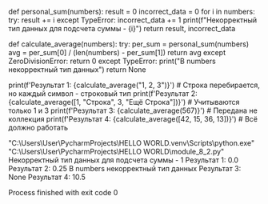 def personal_sum(numbers):
    result = 0
    incorrect_data = 0
    for i in numbers:
        try:
            result += i
        except TypeError:
            incorrect_data += 1
            print(f"Некорректный тип данных для подсчета суммы - {i}")
        return result, incorrect_data

def calculate_average(numbers):
    try:
        per_sum = personal_sum(numbers)
        avg = per_sum[0] / (len(numbers) - per_sum[1])
        return avg
    except ZeroDivisionError:
        return 0
    except TypeError:
        print("В numbers некорректный тип данных")
        return None

print(f'Результат 1: {calculate_average("1, 2, 3")}') # Строка перебирается, но каждый символ - строковый тип
print(f'Результат 2: {calculate_average([1, "Строка", 3, "Ещё Строка"])}') # Учитываются только 1 и 3
print(f'Результат 3: {calculate_average(567)}') # Передана не коллекция
print(f'Результат 4: {calculate_average([42, 15, 36, 13])}') # Всё должно работать


"C:\Users\User\PycharmProjects\HELLO WORLD\.venv\Scripts\python.exe" "C:\Users\User\PycharmProjects\HELLO WORLD\module_8_2.py" 
Некорректный тип данных для подсчета суммы - 1
Результат 1: 0.0
Результат 2: 0.25
В numbers некорректный тип данных
Результат 3: None
Результат 4: 10.5

Process finished with exit code 0


